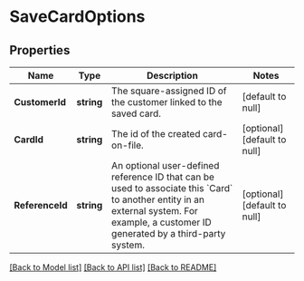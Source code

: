 # SaveCardOptions

## Properties
Name | Type | Description | Notes
------------ | ------------- | ------------- | -------------
**CustomerId** | **string** | The square-assigned ID of the customer linked to the saved card. | [default to null]
**CardId** | **string** | The id of the created card-on-file. | [optional] [default to null]
**ReferenceId** | **string** | An optional user-defined reference ID that can be used to associate this &#x60;Card&#x60; to another entity in an external system. For example, a customer ID generated by a third-party system. | [optional] [default to null]

[[Back to Model list]](../README.md#documentation-for-models) [[Back to API list]](../README.md#documentation-for-api-endpoints) [[Back to README]](../README.md)

